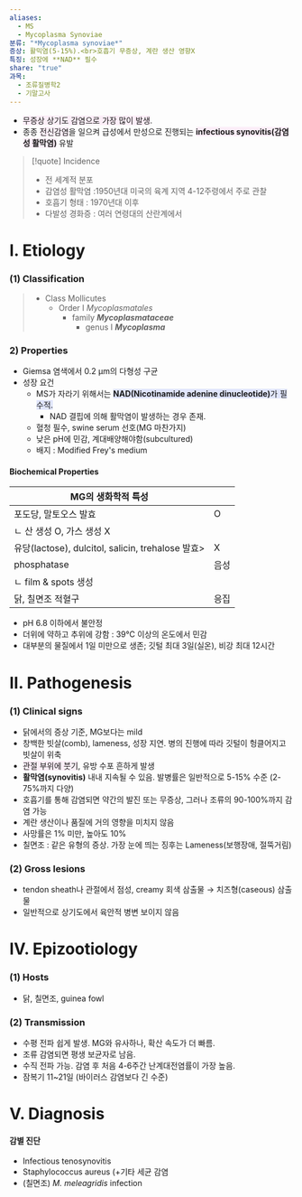 ```yaml
---
aliases:
  - MS
  - Mycoplasma Synoviae
분류: "*Mycoplasma synoviae*"
증상: 활믹염(5-15%).<br>호흡기 무증상, 계란 생산 영향X
특징: 성장에 **NAD** 필수
share: "true"
과목:
  - 조류질병학2
  - 기말고사
---
```

- <span style="background:#fceef8">무증상 상기도 감염으로 가장 많이 발생</span>.
- 종종 <span style="background:#fceef8">전신감염</span>을 일으켜 급성에서 만성으로 진행되는 <span style="background:#fceef8"><b>infectious synovitis(감염성 활막염)</b></span> 유발

>[!quote] Incidence
>- 전 세계적 분포
>-  감염성 활막염 :1950년대 미국의 육계 지역 4-12주령에서 주로 관찰
>- 호흡기 형태 : 1970년대 이후
>- 다발성 경화증 : 여러 연령대의 산란계에서
 
 # Ⅰ. Etiology
### (1) Classification
> - Class Mollicutes 
> 	- Order Ⅰ *Mycoplasmatales*
> 		- family ***Mycoplasmataceae***
> 			- genus Ⅰ ***Mycoplasma***
### 2) Properties
- Giemsa 염색에서 0.2 μm의 다형성 구균
- 성장 요건
	- MS가 자라기 위해서는 <span style="background:#e0e5fc"><b>NAD(Nicotinamide adenine dinucleotide)</b>가 필수적.</span>
		- NAD 결핍에 의해 활막염이 발생하는 경우 존재.
	- 혈청 필수, swine serum 선호(MG 마찬가지)
	- 낮은 pH에 민감, 계대배양해야함(subcultured)
	- 배지 : Modified Frey's medium

#### Biochemical Properties
| MG의 생화학적 특성                                   |     |
| --------------------------------------------- | --- |
| 포도당, 말토오스 발효                                  | O   |
| ㄴ 산 생성 O, 가스 생성 X                             |     |
| 유당(lactose), dulcitol, salicin, trehalose 발효> | X   |
| phosphatase                                   | 음성  |
| ㄴ film & spots 생성                             |     |
| 닭, 칠면조 적혈구                                    | 응집  |
- pH 6.8 이하에서 불안정
- 더위에 약하고 추위에 강함 : 39℃ 이상의 온도에서 민감
- 대부분의 물질에서 1일 미만으로 생존; 깃털 최대 3일(실온), 비강 최대 12시간

# Ⅱ. Pathogenesis
### (1) Clinical signs
- 닭에서의 증상 기준, MG보다는 mild
- 창백한 빗살(comb), lameness, 성장 지연. 병의 진행에 따라 깃털이 헝클어지고 빗살이 위축
- <span style="background:#fceef8">관절 부위에 붓기</span>, 유방 수포 흔하게 발생
- **활막염(synovitis)** 내내 지속될 수 있음. 발병률은 일반적으로 5-15% 수준 (2-75%까지 다양)
- 호흡기를 통해 감염되면 약간의 발진 또는 무증상, 그러나 조류의 90-100%까지 감염 가능
- 계란 생산이나 품질에 거의 영향을 미치지 않음
- 사망률은 1% 미만, 높아도 10% 
- 칠면조 : 같은 유형의 증상. 가장 눈에 띄는 징후는 Lameness(보행장애, 절뚝거림)
### (2) Gross lesions
- tendon sheath나 관절에서 점성, creamy 회색 삼출물 → 치즈형(caseous) 삼출물 
- 일반적으로 상기도에서 육안적 병변 보이지 않음
# Ⅳ. Epizootiology
### (1) Hosts
- 닭, 칠면조, guinea fowl
### (2) Transmission
- 수평 전파 쉽게 발생. MG와 유사하나, 확산 속도가 더 빠름.
- 조류 감염되면 평생 보균자로 남음.
- 수직 전파 가능. 감염 후 처음 4-6주간 난계대전염률이 가장 높음.
- 잠복기 11~21일 (바이러스 감염보다 긴 수준)

# Ⅴ.  Diagnosis
#### 감별 진단
- Infectious tenosynovitis
- Staphylococcus aureus (+기타 세균 감염
- (칠면조) *M. meleagridis* infection